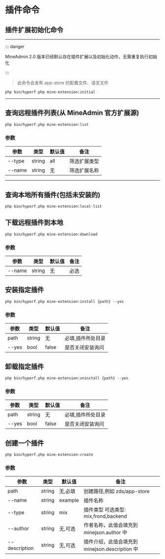 # 插件命令

## 插件扩展初始化命令

---

::: danger

 MineAdmin 2.0 版本已经默认存在插件扩展以及初始化动作，无需重复执行初始化

:::


> 此命令会发布 app-store 的配置文件、语言文件

```shell
php bin/hyperf.php mine-extension:initial
```

---

## 查询远程插件列表(从 MineAdmin 官方扩展源)

```shell
php bin/hyperf.php mine-extension:list
```

### 参数

| 参数      | 类型      | 默认值  | 备注 |
|---------|---------|------| ---|
| --type  | string  | all  | 筛选扩展类型 | 
| --name | string | 无 | 筛选扩展名称 |

---

## 查询本地所有插件(包括未安装的)

```shell
php bin/hyperf.php mine-extension:local-list
```

## 下载远程插件到本地

```shell
php bin/hyperf.php mine-extension:download
```

### 参数

| 参数      | 类型      | 默认值 | 备注 |
|---------|---------|-----| ---|
| --name | string | 无   | 必选 |

## 安装指定插件

```shell
php bin/hyperf.php mine-extension:install {path} --yes
```

### 参数

| 参数      | 类型      | 默认值 | 备注        |
|---------|---------|-----|-----------|
| path | string | 无 | 必填,插件所处目录 |
| --yes | bool | false | 是否关闭安装询问  |


## 卸载指定插件

```shell
php bin/hyperf.php mine-extension:uninstall {path} --yes
```

### 参数

| 参数      | 类型      | 默认值 | 备注        |
|---------|---------|-----|-----------|
| path | string | 无 | 必填,插件所处目录 |
| --yes | bool | false | 是否关闭安装询问  |


## 创建一个插件

```shell
php bin/hyperf.php mine-extension:create
```

### 参数

| 参数            | 类型      | 默认值     | 备注                                 |
|---------------|---------|---------|------------------------------------|
| path          | string | 无,必填    | 创建路径,例如 zds/app-store        | 
| --name        | string | example | 插件名称                               |                        
| --type        | string | mix     | 插件类型 可选类型: mix,frond,backend       |
| --author      | string| 无,可选    | 作者名称，此值会填充到 minejson.author 中      |
| --description | string| 无,可选    | 插件介绍，此值会填充到 minejson.description 中 |
